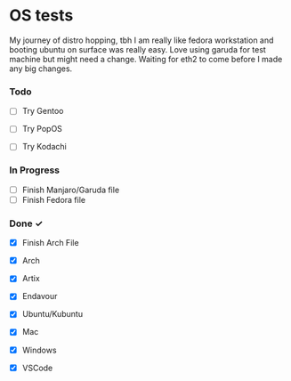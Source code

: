 # OS tests

My journey of distro hopping, tbh I am really like fedora workstation and booting ubuntu on surface was really easy. Love using garuda for test machine but might need a change. Waiting for eth2 to come before I made any big changes.

### Todo

- [ ] Try Gentoo
- [ ] Try PopOS
- [ ] Try Kodachi



### In Progress

- [ ] Finish Manjaro/Garuda file
- [ ] Finish Fedora file

### Done ✓

- [x] Finish Arch File
- [x] Arch
- [x] Artix
- [x] Endavour
- [x] Ubuntu/Kubuntu
- [x] Mac
- [x] Windows
- [x] VSCode

